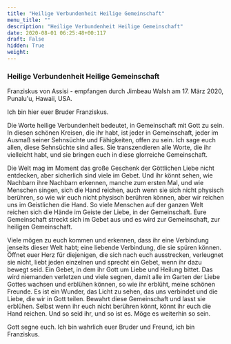 ```yaml
---
title: "Heilige Verbundenheit Heilige Gemeinschaft"
menu_title: ""
description: "Heilige Verbundenheit Heilige Gemeinschaft"
date: 2020-08-01 06:25:48+00:117
draft: False
hidden: True
weight:
---
```

### Heilige Verbundenheit Heilige Gemeinschaft

Franziskus von Assisi - empfangen durch Jimbeau Walsh am 17. März 2020, Punalu'u, Hawaii, USA.

Ich bin hier euer Bruder Franziskus.

Die Worte heilige Verbundenheit bedeutet, in Gemeinschaft mit Gott zu sein. In diesen schönen Kreisen, die ihr habt, ist jeder in Gemeinschaft, jeder im Ausmaß seiner Sehnsüchte und Fähigkeiten, offen zu sein. Ich sage euch allen, diese Sehnsüchte sind alles. Sie transzendieren alle Worte, die ihr vielleicht habt, und sie bringen euch in diese glorreiche Gemeinschaft.

Die Welt mag im Moment das große Geschenk der Göttlichen Liebe nicht entdecken, aber sicherlich sind viele im Gebet. Und ihr könnt sehen, wie Nachbarn ihre Nachbarn erkennen, manche zum ersten Mal, und wie Menschen singen, sich die Hand reichen, auch wenn sie sich nicht physisch berühren, so wie wir euch nicht physisch berühren können, aber wir reichen uns im Geistlichen die Hand. So viele Menschen auf der ganzen Welt reichen sich die Hände im Geiste der Liebe, in der Gemeinschaft. Eure Gemeinschaft streckt sich im Gebet aus und es wird zur Gemeinschaft, zur heiligen Gemeinschaft.

Viele mögen zu euch kommen und erkennen, dass ihr eine Verbindung jenseits dieser Welt habt; eine liebende Verbindung, die sie spüren können. Öffnet euer Herz für diejenigen, die sich nach euch ausstrecken, verleugnet sie nicht, liebt jeden einzelnen und sprecht ein Gebet, wenn ihr dazu bewegt seid. Ein Gebet, in dem ihr Gott um Liebe und Heilung bittet. Das wird niemanden verletzen und viele segnen, damit alle im Garten der Liebe Gottes wachsen und erblühen können, so wie ihr erblüht, meine schönen Freunde. Es ist ein Wunder, das Licht zu sehen, das uns verbindet und die Liebe, die wir in Gott teilen. Bewahrt diese Gemeinschaft und lasst sie erblühen. Selbst wenn ihr euch nicht berühren könnt, könnt ihr euch die Hand reichen. Und so seid ihr, und so ist es. Möge es weiterhin so sein.

Gott segne euch. Ich bin wahrlich euer Bruder und Freund, ich bin Franziskus.
